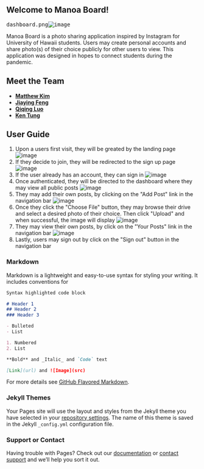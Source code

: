 ## Welcome to Manoa Board!
<kbd>dashboard.png![image](https://user-images.githubusercontent.com/46728332/116855871-d65fa000-ab95-11eb-9a93-d2b9afa48ba2.png)</kbd>


Manoa Board is a photo sharing application inspired by Instagram for University of Hawaii students. Users may create personal accounts and share photo(s) of their choice publicly for other users to view. This application was designed in hopes to connect students during the pandemic.

## Meet the Team
- **[Matthew Kim](https://github.com/mattkim009)**
- **[Jiaying Feng](https://github.com/JiayingFeng)**
- **[Qiqing Luo](https://github.com/QiQing-Luo)**
- **[Ken Tung](https://github.com/ken-10)**

## User Guide
1. Upon a users first visit, they will be greated by the landing page
![image](https://user-images.githubusercontent.com/46728332/116855089-7b797900-ab94-11eb-85e2-95016fd6af6c.png)
2. If they decide to join, they will be redirected to the sign up page
![image](https://user-images.githubusercontent.com/46728332/116856271-8d5c1b80-ab96-11eb-84d0-4208cbffd2ab.png)
3. If the user already has an account, they can sign in
![image](https://user-images.githubusercontent.com/46728332/116856476-e926a480-ab96-11eb-8ded-60b8dd49d306.png)
4. Once authenticated, they will be directed to the dashboard where they may view all public posts
![image](https://user-images.githubusercontent.com/46728332/116855871-d65fa000-ab95-11eb-9a93-d2b9afa48ba2.png)
5. They may add their own posts, by clicking on the "Add Post" link in the navigation bar
![image](https://user-images.githubusercontent.com/46728332/116856765-5fc3a200-ab97-11eb-9793-dcf0d925be24.png)
6. Once they click the "Choose File" button, they may browse their drive and select a desired photo of their choice. Then click "Upload" and when successful, the image will display
![image](https://user-images.githubusercontent.com/46728332/116856999-c5179300-ab97-11eb-940b-1c1cfbe22a37.png)
7. They may view their own posts, by click on the "Your Posts" link in the navigation bar
![image](https://user-images.githubusercontent.com/46728332/116857146-0c9e1f00-ab98-11eb-87be-92bb864461ea.png)
8. Lastly, users may sign out by click on the "Sign out" button in the navigation bar











### Markdown

Markdown is a lightweight and easy-to-use syntax for styling your writing. It includes conventions for

```markdown
Syntax highlighted code block

# Header 1
## Header 2
### Header 3

- Bulleted
- List

1. Numbered
2. List

**Bold** and _Italic_ and `Code` text

[Link](url) and ![Image](src)
```

For more details see [GitHub Flavored Markdown](https://guides.github.com/features/mastering-markdown/).

### Jekyll Themes

Your Pages site will use the layout and styles from the Jekyll theme you have selected in your [repository settings](https://github.com/ken-10/Manoa-Board/settings/pages). The name of this theme is saved in the Jekyll `_config.yml` configuration file.

### Support or Contact

Having trouble with Pages? Check out our [documentation](https://docs.github.com/categories/github-pages-basics/) or [contact support](https://support.github.com/contact) and we’ll help you sort it out.
